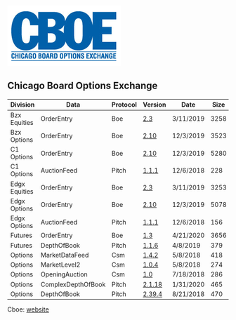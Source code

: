 [![Cboe](https://github.com/Open-Markets-Initiative/Directory/blob/master/Images/Cboe.png)](https://www.cboe.com)


## Chicago Board Options Exchange

| Division | Data | Protocol | Version | Date | Size | Testing | Specification |
| --- | --- | --- | --- | --- | --- | --- | --- |
| Bzx Equities | OrderEntry | Boe | [2.3][Cboe.Bzx.Equities.OrderEntry.Boe.v2.3.Structs] | 3/11/2019 | 3258 | Incomplete | [url][Cboe.Bzx.Equities.OrderEntry.Boe.v2.3.Url] - [pdf][Cboe.Bzx.Equities.OrderEntry.Boe.v2.3.Pdf] |
| Bzx Options | OrderEntry | Boe | [2.10][Cboe.Bzx.Options.OrderEntry.Boe.v2.10.Structs] | 12/3/2019 | 3523 | Incomplete | [url][Cboe.Bzx.Options.OrderEntry.Boe.v2.10.Url] - [pdf][Cboe.Bzx.Options.OrderEntry.Boe.v2.10.Pdf] |
| C1 Options | OrderEntry | Boe | [2.10][Cboe.C1.Options.OrderEntry.Boe.v2.10.Structs] | 12/3/2019 | 5280 | Incomplete | [url][Cboe.C1.Options.OrderEntry.Boe.v2.10.Url] - [pdf][Cboe.C1.Options.OrderEntry.Boe.v2.10.Pdf] |
| C1 Options | AuctionFeed | Pitch | [1.1.1][Cboe.C1.Options.AuctionFeed.Pitch.v1.1.1.Structs] | 12/6/2018 | 228 | Verified | [url][Cboe.C1.Options.AuctionFeed.Pitch.v1.1.1.Url] - [pdf][Cboe.C1.Options.AuctionFeed.Pitch.v1.1.1.Pdf] |
| Edgx Equities | OrderEntry | Boe | [2.3][Cboe.Edgx.Equities.OrderEntry.Boe.v2.3.Structs] | 3/11/2019 | 3253 | Incomplete | [url][Cboe.Edgx.Equities.OrderEntry.Boe.v2.3.Url] - [pdf][Cboe.Edgx.Equities.OrderEntry.Boe.v2.3.Pdf] |
| Edgx Options | OrderEntry | Boe | [2.10][Cboe.Edgx.Options.OrderEntry.Boe.v2.10.Structs] | 12/3/2019 | 5078 | Incomplete | [url][Cboe.Edgx.Options.OrderEntry.Boe.v2.10.Url] - [pdf][Cboe.Edgx.Options.OrderEntry.Boe.v2.10.Pdf] |
| Edgx Options | AuctionFeed | Pitch | [1.1.1][Cboe.Edgx.Options.AuctionFeed.Pitch.v1.1.1.Structs] | 12/6/2018 | 156 | Verified | [url][Cboe.Edgx.Options.AuctionFeed.Pitch.v1.1.1.Url] - [pdf][Cboe.Edgx.Options.AuctionFeed.Pitch.v1.1.1.Pdf] |
| Futures | OrderEntry | Boe | [1.3][Cboe.Futures.OrderEntry.Boe.v1.3.Structs] | 4/21/2020 | 3656 | Incomplete | [url][Cboe.Futures.OrderEntry.Boe.v1.3.Url] - [pdf][Cboe.Futures.OrderEntry.Boe.v1.3.Pdf] |
| Futures | DepthOfBook | Pitch | [1.1.6][Cboe.Futures.DepthOfBook.Pitch.v1.1.6.Structs] | 4/8/2019 | 379 | Verified | [url][Cboe.Futures.DepthOfBook.Pitch.v1.1.6.Url] - [pdf][Cboe.Futures.DepthOfBook.Pitch.v1.1.6.Pdf] |
| Options | MarketDataFeed | Csm | [1.4.2][Cboe.Options.MarketDataFeed.Csm.v1.4.2.Structs] | 5/8/2018 | 418 | Verified | [url][Cboe.Options.MarketDataFeed.Csm.v1.4.2.Url] - [pdf][Cboe.Options.MarketDataFeed.Csm.v1.4.2.Pdf] |
| Options | MarketLevel2 | Csm | [1.0.4][Cboe.Options.MarketLevel2.Csm.v1.0.4.Structs] | 5/8/2018 | 274 | Verified | [url][Cboe.Options.MarketLevel2.Csm.v1.0.4.Url] - [pdf][Cboe.Options.MarketLevel2.Csm.v1.0.4.Pdf] |
| Options | OpeningAuction | Csm | [1.0][Cboe.Options.OpeningAuction.Csm.v1.0.Structs] | 7/18/2018 | 286 | Verified | [url][Cboe.Options.OpeningAuction.Csm.v1.0.Url] - [pdf][Cboe.Options.OpeningAuction.Csm.v1.0.Pdf] |
| Options | ComplexDepthOfBook | Pitch | [2.1.18][Cboe.Options.ComplexDepthOfBook.Pitch.v2.1.18.Structs] | 1/31/2020 | 465 | Untested | [url][Cboe.Options.ComplexDepthOfBook.Pitch.v2.1.18.Url] - [pdf][Cboe.Options.ComplexDepthOfBook.Pitch.v2.1.18.Pdf] |
| Options | DepthOfBook | Pitch | [2.39.4][Cboe.Options.DepthOfBook.Pitch.v2.39.4.Structs] | 8/21/2018 | 470 | Verified | [url][Cboe.Options.DepthOfBook.Pitch.v2.39.4.Url] - [pdf][Cboe.Options.DepthOfBook.Pitch.v2.39.4.Pdf] |


Cboe: [website](https://www.cboe.com "Go to Chicago Board Options Exchange")


[Cboe.Bzx.Equities.OrderEntry.Boe.v2.3.Structs]: https://github.com/Open-Markets-Initiative/CSharp.Packed.Structs/blob/master/Cboe/Cboe.Bzx.Equities.OrderEntry.Boe.v2.3.cs "Cboe Bzx Equities OrderEntry Boe v2.3 C# Parsers Source File"
[Cboe.Bzx.Equities.OrderEntry.Boe.v2.3.Url]: http://markets.cboe.com/us/equities/support/technical/ "Specification url"
[Cboe.Bzx.Equities.OrderEntry.Boe.v2.3.Pdf]: https://github.com/Open-Markets-Initiative/Directory/blob/master/Specifications/Cboe/Cboe.Equities.OrderEntry.Boe.v2.3.pdf "Chicago Board Options Exchange 2.3 Pdf"
[Cboe.Edgx.Equities.OrderEntry.Boe.v2.3.Structs]: https://github.com/Open-Markets-Initiative/CSharp.Packed.Structs/blob/master/Cboe/Cboe.Edgx.Equities.OrderEntry.Boe.v2.3.cs "Cboe Edgx Equities OrderEntry Boe v2.3 C# Parsers Source File"
[Cboe.Edgx.Equities.OrderEntry.Boe.v2.3.Url]: http://markets.cboe.com/us/equities/support/technical/ "Specification url"
[Cboe.Edgx.Equities.OrderEntry.Boe.v2.3.Pdf]: https://github.com/Open-Markets-Initiative/Directory/blob/master/Specifications/Cboe/Cboe.Equities.OrderEntry.Boe.v2.3.pdf "Chicago Board Options Exchange 2.3 Pdf"
[Cboe.Futures.DepthOfBook.Pitch.v1.1.6.Structs]: https://github.com/Open-Markets-Initiative/CSharp.Packed.Structs/blob/master/Cboe/Cboe.Futures.DepthOfBook.Pitch.v1.1.6.cs "Cboe Futures DepthOfBook Pitch v1.1.6 C# Parsers Source File"
[Cboe.Futures.DepthOfBook.Pitch.v1.1.6.Url]: http://markets.cboe.com/us/futures/support/technical "Specification url"
[Cboe.Futures.DepthOfBook.Pitch.v1.1.6.Pdf]: https://github.com/Open-Markets-Initiative/Directory/blob/master/Specifications/Cboe/Cboe.Futures.DepthOfBook.Pitch.v1.1.6.pdf "Chicago Board Options Exchange 1.1.6 Pdf"
[Cboe.Futures.OrderEntry.Boe.v1.3.Structs]: https://github.com/Open-Markets-Initiative/CSharp.Packed.Structs/blob/master/Cboe/Cboe.Futures.OrderEntry.Boe.v1.3.cs "Cboe Futures OrderEntry Boe v1.3 C# Parsers Source File"
[Cboe.Futures.OrderEntry.Boe.v1.3.Url]: http://markets.cboe.com/us/futures/support/technical/ "Specification url"
[Cboe.Futures.OrderEntry.Boe.v1.3.Pdf]: https://github.com/Open-Markets-Initiative/Directory/blob/master/Specifications/Cboe/Cboe.Futures.OrderEntry.Boe.v1.3.pdf "Chicago Board Options Exchange 1.3 Pdf"
[Cboe.Options.ComplexDepthOfBook.Pitch.v2.1.18.Structs]: https://github.com/Open-Markets-Initiative/CSharp.Packed.Structs/blob/master/Cboe/Cboe.Options.ComplexDepthOfBook.Pitch.v2.1.18.cs "Cboe Options ComplexDepthOfBook Pitch v2.1.18 C# Parsers Source File"
[Cboe.Options.ComplexDepthOfBook.Pitch.v2.1.18.Url]: http://markets.cboe.com/us/options/support/technical "Specification url"
[Cboe.Options.ComplexDepthOfBook.Pitch.v2.1.18.Pdf]: https://github.com/Open-Markets-Initiative/Directory/blob/master/Specifications/Cboe/Cboe.Options.ComplexDepthOfBook.Pitch.v2.1.8.pdf "Chicago Board Options Exchange 2.1.18 Pdf"
[Cboe.Bzx.Options.OrderEntry.Boe.v2.10.Structs]: https://github.com/Open-Markets-Initiative/CSharp.Packed.Structs/blob/master/Cboe/Cboe.Bzx.Options.OrderEntry.Boe.v2.10.cs "Cboe Bzx Options OrderEntry Boe v2.10 C# Parsers Source File"
[Cboe.Bzx.Options.OrderEntry.Boe.v2.10.Url]: http://markets.cboe.com/us/options/support/technical/ "Specification url"
[Cboe.Bzx.Options.OrderEntry.Boe.v2.10.Pdf]: https://github.com/Open-Markets-Initiative/Directory/blob/master/Specifications/Cboe/Cboe.Options.OrderEntry.Boe.v2.10.11.pdf "Chicago Board Options Exchange 2.10 Pdf"
[Cboe.C1.Options.AuctionFeed.Pitch.v1.1.1.Structs]: https://github.com/Open-Markets-Initiative/CSharp.Packed.Structs/blob/master/Cboe/Cboe.C1.Options.AuctionFeed.Pitch.v1.1.1.cs "Cboe C1 Options AuctionFeed Pitch v1.1.1 C# Parsers Source File"
[Cboe.C1.Options.AuctionFeed.Pitch.v1.1.1.Url]: http://markets.cboe.com/us/options/support/technical "Specification url"
[Cboe.C1.Options.AuctionFeed.Pitch.v1.1.1.Pdf]: https://github.com/Open-Markets-Initiative/Directory/blob/master/Specifications/Cboe/Cboe.Options.AuctionFeed.Pitch.v1.1.1.pdf "Chicago Board Options Exchange 1.1.1 Pdf"
[Cboe.C1.Options.OrderEntry.Boe.v2.10.Structs]: https://github.com/Open-Markets-Initiative/CSharp.Packed.Structs/blob/master/Cboe/Cboe.C1.Options.OrderEntry.Boe.v2.10.cs "Cboe C1 Options OrderEntry Boe v2.10 C# Parsers Source File"
[Cboe.C1.Options.OrderEntry.Boe.v2.10.Url]: http://markets.cboe.com/us/options/support/technical/ "Specification url"
[Cboe.C1.Options.OrderEntry.Boe.v2.10.Pdf]: https://github.com/Open-Markets-Initiative/Directory/blob/master/Specifications/Cboe/Cboe.Options.OrderEntry.Boe.v2.10.11.pdf "Chicago Board Options Exchange 2.10 Pdf"
[Cboe.Edgx.Options.AuctionFeed.Pitch.v1.1.1.Structs]: https://github.com/Open-Markets-Initiative/CSharp.Packed.Structs/blob/master/Cboe/Cboe.Edgx.Options.AuctionFeed.Pitch.v1.1.1.cs "Cboe Edgx Options AuctionFeed Pitch v1.1.1 C# Parsers Source File"
[Cboe.Edgx.Options.AuctionFeed.Pitch.v1.1.1.Url]: http://markets.cboe.com/us/options/support/technical "Specification url"
[Cboe.Edgx.Options.AuctionFeed.Pitch.v1.1.1.Pdf]: https://github.com/Open-Markets-Initiative/Directory/blob/master/Specifications/Cboe/Cboe.Options.AuctionFeed.Pitch.v1.1.1.pdf "Chicago Board Options Exchange 1.1.1 Pdf"
[Cboe.Edgx.Options.OrderEntry.Boe.v2.10.Structs]: https://github.com/Open-Markets-Initiative/CSharp.Packed.Structs/blob/master/Cboe/Cboe.Edgx.Options.OrderEntry.Boe.v2.10.cs "Cboe Edgx Options OrderEntry Boe v2.10 C# Parsers Source File"
[Cboe.Edgx.Options.OrderEntry.Boe.v2.10.Url]: http://markets.cboe.com/us/options/support/technical/ "Specification url"
[Cboe.Edgx.Options.OrderEntry.Boe.v2.10.Pdf]: https://github.com/Open-Markets-Initiative/Directory/blob/master/Specifications/Cboe/Cboe.Options.OrderEntry.Boe.v2.10.11.pdf "Chicago Board Options Exchange 2.10 Pdf"
[Cboe.Options.DepthOfBook.Pitch.v2.39.4.Structs]: https://github.com/Open-Markets-Initiative/CSharp.Packed.Structs/blob/master/Cboe/Cboe.Options.DepthOfBook.Pitch.v2.39.4.cs "Cboe Options DepthOfBook Pitch v2.39.4 C# Parsers Source File"
[Cboe.Options.DepthOfBook.Pitch.v2.39.4.Url]: http://markets.cboe.com/us/options/support/technical "Specification url"
[Cboe.Options.DepthOfBook.Pitch.v2.39.4.Pdf]: https://github.com/Open-Markets-Initiative/Directory/blob/master/Specifications/Cboe/Cboe.Options.DepthOfBook.Pitch.v2.39.4.pdf "Chicago Board Options Exchange 2.39.4 Pdf"
[Cboe.Options.MarketDataFeed.Csm.v1.4.2.Structs]: https://github.com/Open-Markets-Initiative/CSharp.Packed.Structs/blob/master/Cboe/Cboe.Options.MarketDataFeed.Csm.v1.4.2.cs "Cboe Options MarketDataFeed Csm v1.4.2 C# Parsers Source File"
[Cboe.Options.MarketDataFeed.Csm.v1.4.2.Url]: https://systems.cboe.com/Auth/CFN.aspx "Specification url"
[Cboe.Options.MarketDataFeed.Csm.v1.4.2.Pdf]: https://github.com/Open-Markets-Initiative/Directory/blob/master/Specifications/Cboe/Cboe.Options.MarketDataFeed.Csm.v1.4.2.pdf "Chicago Board Options Exchange 1.4.2 Pdf"
[Cboe.Options.MarketLevel2.Csm.v1.0.4.Structs]: https://github.com/Open-Markets-Initiative/CSharp.Packed.Structs/blob/master/Cboe/Cboe.Options.MarketLevel2.Csm.v1.0.4.cs "Cboe Options MarketLevel2 Csm v1.0.4 C# Parsers Source File"
[Cboe.Options.MarketLevel2.Csm.v1.0.4.Url]: https://systems.cboe.com/Auth/CFN.aspx "Specification url"
[Cboe.Options.MarketLevel2.Csm.v1.0.4.Pdf]: https://github.com/Open-Markets-Initiative/Directory/blob/master/Specifications/Cboe/Cboe.Options.MarketLevel2.Csm.v1.0.4.pdf "Chicago Board Options Exchange 1.0.4 Pdf"
[Cboe.Options.OpeningAuction.Csm.v1.0.Structs]: https://github.com/Open-Markets-Initiative/CSharp.Packed.Structs/blob/master/Cboe/Cboe.Options.OpeningAuction.Csm.v1.0.cs "Cboe Options OpeningAuction Csm v1.0 C# Parsers Source File"
[Cboe.Options.OpeningAuction.Csm.v1.0.Url]: https://systems.cboe.com/Auth/CFN.aspx "Specification url"
[Cboe.Options.OpeningAuction.Csm.v1.0.Pdf]: https://github.com/Open-Markets-Initiative/Directory/blob/master/Specifications/Cboe/Cboe.Options.OpeningAuction.Csm.v1.0.pdf "Chicago Board Options Exchange 1.0 Pdf"
